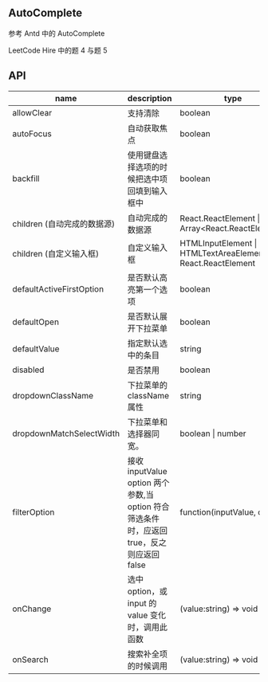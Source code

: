 ## AutoComplete

参考 Antd 中的 AutoComplete

LeetCode Hire 中的题 4 与题 5

## API

| name                        | description                                                                               | type                                                                      | default    | done |
| --------------------------- | ----------------------------------------------------------------------------------------- | ------------------------------------------------------------------------- | ---------- | ---- |
| allowClear                  | 支持清除                                                                                  | boolean                                                                   | false      | ✔    |
| autoFocus                   | 自动获取焦点                                                                              | boolean                                                                   | false      | ✔    |
| backfill                    | 使用键盘选择选项的时候把选中项回填到输入框中                                              | boolean                                                                   | false      | ❌   |
| children (自动完成的数据源) | 自动完成的数据源                                                                          | React.ReactElement<OptionProps> \| Array<React.ReactElement<OptionProps>> | -          | ❌   |
| children (自定义输入框)     | 自定义输入框                                                                              | HTMLInputElement \| HTMLTextAreaElement \| React.ReactElement<InputProps> | \<input /> | ✔    |
| defaultActiveFirstOption    | 是否默认高亮第一个选项                                                                    | boolean                                                                   | true       | ✔    |
| defaultOpen                 | 是否默认展开下拉菜单                                                                      | boolean                                                                   | -          | ✔    |
| defaultValue                | 指定默认选中的条目                                                                        | string                                                                    | -          | ✔    |
| disabled                    | 是否禁用                                                                                  | boolean                                                                   | false      | ✔    |
| dropdownClassName           | 下拉菜单的 className 属性                                                                 | string                                                                    | -          | ✔    |
| dropdownMatchSelectWidth    | 下拉菜单和选择器同宽。                                                                    | boolean \| number                                                         | true       | ✔    |
| filterOption                | 接收 inputValue option 两个参数,当 option 符合筛选条件时，应返回 true，反之则应返回 false | function(inputValue, option)                                              | -          | ✔    |
| onChange                    | 选中 option，或 input 的 value 变化时，调用此函数                                         | (value:string) => void                                                    | -          | ✔    |
| onSearch                    | 搜索补全项的时候调用                                                                      | (value:string) => void                                                    | -          | ✔    |
